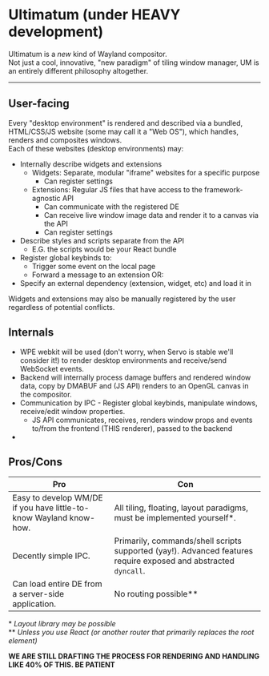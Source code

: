 # Ultimatum (under HEAVY development)

Ultimatum is a *new* kind of Wayland compositor.   
Not just a cool, innovative, "new paradigm" of tiling window manager, UM is an entirely different philosophy altogether.   
   
---

## User-facing

Every "desktop environment" is rendered and described via a bundled, HTML/CSS/JS website (some may call it a "Web OS"), which handles, renders and composites windows.   
Each of these websites (desktop environments) may:
- Internally describe widgets and extensions
    - Widgets: Separate, modular "iframe" websites for a specific purpose
        - Can register settings
    - Extensions: Regular JS files that have access to the framework-agnostic API
        - Can communicate with the registered DE
        - Can receive live window image data and render it to a canvas via the API
        - Can register settings
- Describe styles and scripts separate from the API
    - E.G. the scripts would be your React bundle
- Register global keybinds to:
    - Trigger some event on the local page
    - Forward a message to an extension
OR:
- Specify an external dependency (extension, widget, etc) and load it in
   
Widgets and extensions may also be manually registered by the user regardless of potential conflicts.

## Internals

- WPE webkit will be used (don't worry, when Servo is stable we'll consider it!) to render desktop environments and receive/send WebSocket events.
- Backend will internally process damage buffers and rendered window data, copy by DMABUF and (JS API) renders to an OpenGL canvas in the compositor.
- Communication by IPC - Register global keybinds, manipulate windows, receive/edit window properties.
    - JS API communicates, receives, renders window props and events to/from the frontend (THIS renderer), passed to the backend
- 

## Pros/Cons
| Pro | Con |
|-----|-----|
| Easy to develop WM/DE if you have little-to-know Wayland know-how. | All tiling, floating, layout paradigms, must be implemented yourself\*. |
| Decently simple IPC. | Primarily, commands/shell scripts supported (yay!). Advanced features require exposed and abstracted `dyncall`. |
| Can load entire DE from a server-side application. | No routing possible\*\* |

\* *Layout library may be possible*   
\*\* *Unless you use React (or another router that primarily replaces the root element)*

**WE ARE STILL DRAFTING THE PROCESS FOR RENDERING AND HANDLING LIKE 40% OF THIS. BE PATIENT**